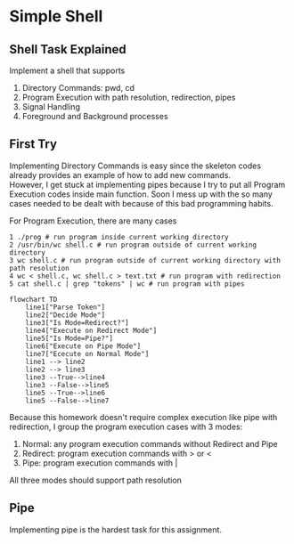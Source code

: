 # Simple Shell

## Shell Task Explained
Implement a shell that supports 
1. Directory Commands: pwd, cd 
2. Program Execution with path resolution, redirection, pipes
3. Signal Handling
4. Foreground and Background processes

## First Try
Implementing Directory Commands is easy since the skeleton codes already provides an example of how to add new commands. </br>
However, I get stuck at implementing pipes because I try to put all Program Execution codes inside main function. Soon I mess up with the so many cases needed to be dealt with because of this bad programming habits. </br>

For Program Execution, there are many cases
```
1 ./prog # run program inside current working directory
2 /usr/bin/wc shell.c # run program outside of current working directory
3 wc shell.c # run program outside of current working directory with path resolution
4 wc < shell.c, wc shell.c > text.txt # run program with redirection
5 cat shell.c | grep "tokens" | wc # run program with pipes
```

```mermaid
flowchart TD
    line1["Parse Token"]
    line2["Decide Mode"]
    line3["Is Mode=Redirect?"]
    line4["Execute on Redirect Mode"]
    line5["Is Mode=Pipe?"]
    line6["Execute on Pipe Mode"]
    line7["Ececute on Normal Mode"]
    line1 --> line2
    line2 --> line3
    line3 --True-->line4
    line3 --False-->line5
    line5 --True-->line6
    line5 --False-->line7
```
Because this homework doesn't require complex execution like pipe with redirection, I group the program execution cases with 3 modes: 
1. Normal: any program execution commands without Redirect and Pipe
2. Redirect: program execution commands with > or <
3. Pipe: program execution commands with |

All three modes should support path resolution

## Pipe
Implementing pipe is the hardest task for this assignment.